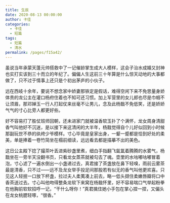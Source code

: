 ```yaml
---
title: 生辰
date: 2020-08-13 00:00:00
author: 卡佳
categories: 
  - 卡佳
  - 短篇
tags: 
  - 短篇
  - 清水
permalink: /pages/f15a42/
---
```


虽说当年承蒙天蓬元帅搭救中了一记催龄掌生成大人模样，这会子治水成婚又封神也实打实该到三十而立的年纪了。偏偏人生这前三十年算是什么惊天动地的大事都做了，只不过于情事上还只是个初出茅庐的小伙子。

<!-- more -->

远在西岐十余年，要说不想念家中娇妻那铁定是假话，难得空闲下来不免思量身娇体贵的龙公主在灌口杨府住着也不知可还习惯。加上军营里的女儿郎也尽是巾帼不让须眉，那邓婵玉一行人打起仗来丝毫不让男儿，念及此杨戬不免低笑，还是娇娇气气的寸心比旁人都更好些。

好不容易打了胜仗班师回朝，还未进家门就被温香软玉扑了个满怀，龙女周身清甜香气叫他好不沉迷，是以接下来这清闲的大半年，杨戬觉得自个儿好似回到小时候那副玩世不恭的纨绔少爷模样。寸心毕竟是皇家出身，一颦一蹙都是恰到好处的柔美，单是捧着一卷竹简坐在榻前细读，远远看去都是描摹不出的美色。

这日公主殿下捻了撮茶叶丢进紫砂盏里煮，细白手指翻飞氤氲着腾腾的水雾气，杨戬坐在一旁半天没翻书页，只看龙女蒸茶就被勾去了魂。壶里的水咕嘟咕嘟冒着泡，寸心滤了一遍水倒出一小盏递过去，真君接了茶盏放在鼻下轻嗅，雨前云雾茶最是清香，只不过——远不及龙女举手投足间那股若有似无的香气叫他更欢喜。只见这人轻抿一口放下杯盏，拉过夫人柔荑凑上前去，略一低头撷住柔嫩唇瓣将口中香茶送过去。寸心叫他吻得整条龙软下来窝在杨戬怀里，好不容易喘口气举起粉拳在他胸前软软招呼一记，“干什么呀你！”真君擒住她小手包在掌心捏一捏，又偏头在龙女桃腮轻啄，“很香。”
